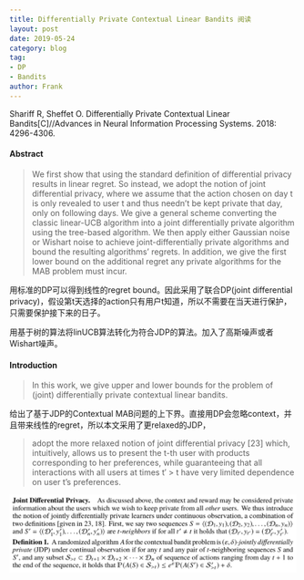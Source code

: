 ```yaml
---
title: Differentially Private Contextual Linear Bandits 阅读
layout: post
date: 2019-05-24
category: blog
tag:
- DP
- Bandits 
author: Frank
---
```




Shariff R, Sheffet O. Differentially Private Contextual Linear Bandits[C]//Advances in Neural Information Processing Systems. 2018: 4296-4306.

#### Abstract

> We first show that using the standard definition of differential privacy results in linear regret. So instead, we adopt the notion of joint differential privacy, where we assume that the action chosen on day t is only revealed to user t and thus needn’t be kept private that day, only on following days.
> We give a general scheme converting the classic linear-UCB algorithm into a joint differentially private algorithm using the tree-based algorithm.
> We then apply either Gaussian noise or Wishart noise to achieve joint-differentially private algorithms and bound the resulting algorithms’ regrets. In addition, we give the first lower bound on the additional regret any private algorithms for the MAB problem must incur.

用标准的DP可以得到线性的regret bound。因此采用了联合DP(joint differential privacy)，假设第t天选择的action只有用户t知道，所以不需要在当天进行保护，只需要保护接下来的日子。

用基于树的算法将linUCB算法转化为符合JDP的算法。加入了高斯噪声或者Wishart噪声。

#### Introduction
> In this work, we give upper and lower bounds for the problem of (joint) differentially private contextual linear bandits.

给出了基于JDP的Contextual MAB问题的上下界。直接用DP会忽略context，并且带来线性的regret，所以本文采用了更relaxed的JDP，
> adopt the more relaxed notion of joint differential privacy [23] which, intuitively, allows us to present the t-th user with products corresponding to her preferences, while guaranteeing that all interactions with all users at times t′ > t have very limited dependence on user t’s preferences.

![DP-Contextual-Bandit.png](../assets/images/snapshot4paper/DP-Contextual-Bandit.png)

